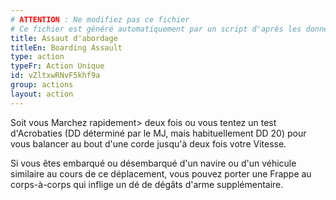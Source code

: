 ```yaml
---
# ATTENTION : Ne modifiez pas ce fichier
# Ce fichier est généré automatiquement par un script d'après les données du module Foundry VTT officiel et de sa traduction
title: Assaut d'abordage
titleEn: Boarding Assault
type: action
typeFr: Action Unique
id: vZltxwRNvF5khf9a
group: actions
layout: action
---
```

<p>Soit vous <a class="entity-link" draggable="true" data-pack="pf2e.actionspf2e" data-id="Bcxarzksqt9ezrs6">Marchez rapidement</a>> deux fois ou vous tentez un test d'Acrobaties (DD déterminé par le MJ, mais habituellement DD 20) pour vous balancer au bout d'une corde jusqu'à deux fois votre Vitesse.</p><p>Si vous êtes embarqué ou désembarqué d'un navire ou d'un véhicule similaire au cours de ce déplacement, vous pouvez porter une Frappe au corps-à-corps qui inflige un dé de dégâts d'arme supplémentaire.</p>
